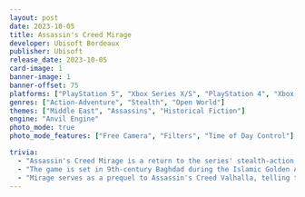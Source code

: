 ```yaml
---
layout: post
date: 2023-10-05
title: Assassin's Creed Mirage
developer: Ubisoft Bordeaux
publisher: Ubisoft
release_date: 2023-10-05
card-image: 1
banner-image: 1
banner-offset: 75
platforms: ["PlayStation 5", "Xbox Series X/S", "PlayStation 4", "Xbox One", "PC", "Amazon Luna"]
genres: ["Action-Adventure", "Stealth", "Open World"]
themes: ["Middle East", "Assassins", "Historical Fiction"]
engine: "Anvil Engine"
photo_mode: true
photo_mode_features: ["Free Camera", "Filters", "Time of Day Control"]

trivia:
  - "Assassin's Creed Mirage is a return to the series' stealth-action roots, with a stronger focus on parkour and social stealth mechanics compared to recent RPG-focused entries."
  - "The game is set in 9th-century Baghdad during the Islamic Golden Age, making it the first mainline Assassin's Creed game set in the Middle East since the original."
  - "Mirage serves as a prequel to Assassin's Creed Valhalla, telling the origin story of Basim Ibn Ishaq before the events of the Viking-era game."
---
```

